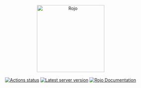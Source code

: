 <div align="center">
    <img src="https://media.discordapp.net/attachments/1384780454825299968/1384938356491943946/image.png?ex=68ad3d1b&is=68abeb9b&hm=e24f21d4ac56f14e11a9277758ec8b27e60a242858bd46460164c4df9dd5055a&=&format=webp&quality=lossless" alt="Rojo" height="217" />
</div>

<div>&nbsp;</div>

<div align="center">
    <a href="https://github.com/rojo-rbx/rojo/actions"><img src="https://github.com/rojo-rbx/rojo/workflows/CI/badge.svg" alt="Actions status" /></a>
    <a href="https://crates.io/crates/rojo"><img src="https://img.shields.io/crates/v/rojo.svg?label=latest%20release" alt="Latest server version" /></a>
    <a href="https://rojo.space/docs"><img src="https://img.shields.io/badge/docs-website-brightgreen.svg" alt="Rojo Documentation" /></a>
</div>
